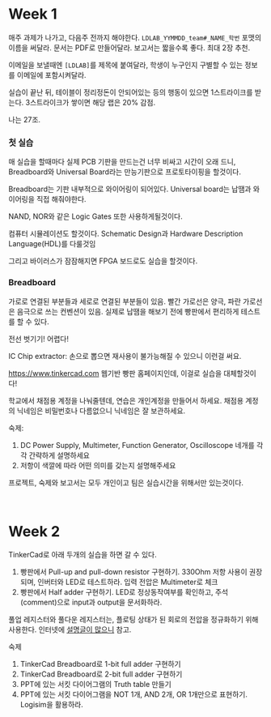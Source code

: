 Week 1
========
매주 과제가 나가고, 다음주 전까지 해야한다. `LDLAB_YYMMDD_team#_NAME_학번` 포맷의 이름을 써달라. 문서는 PDF로 만들어달라. 보고서는 짧을수록 좋다. 최대 2장 추천.

이메일을 보낼때엔 `[LDLAB]`를 제목에 붙여달라, 학생이 누구인지 구별할 수 있는 정보를 이메일에 포함시켜달라.

실습이 끝난 뒤, 테이블이 정리정돈이 안되어있는 등의 행동이 있으면 1스트라이크를 받는다. 3스트라이크가 쌓이면 해당 랩은 20% 감점.

나는 27조.

### 첫 실습
매 실습을 할때마다 실제 PCB 기판을 만드는건 너무 비싸고 시간이 오래 드니, Breadboard와 Universal Board라는 만능기판으로 프로토타이핑을 할것이다.

Breadboard는 기판 내부적으로 와이어링이 되어있다. Universal board는 납땜과 와이어링을 직접 해줘야한다.

NAND, NOR와 같은 Logic Gates 또한 사용하게될것이다.

컴퓨터 시뮬레이션도 할것이다. Schematic Design과 Hardware Description Language(HDL)를 다룰것임

그리고 바이러스가 잠잠해지면 FPGA 보드로도 실습을 할것이다.

### Breadboard
가로로 연결된 부분들과 세로로 연결된 부분들이 있음. 빨간 가로선은 양극, 파란 가로선은 음극으로 쓰는 컨벤션이 있음. 실제로 납땜을 해보기 전에 빵판에서 편리하게 테스트를 할 수 있다.

전선 벗기기! 어렵다!

IC Chip extractor: 손으로 뽑으면 재사용이 불가능해질 수 있으니 이런걸 써요.

https://www.tinkercad.com 웹기반 빵판 홈페이지인데, 이걸로 실습을 대체할것이다!

학교에서 채점용 계정을 나눠줄텐데, 연습은 개인계정을 만들어서 하세요. 채점용 계정의 닉네임은 비밀번호나 다름없으니 닉네임은 잘 보관하세요.

숙제:
1. DC Power Supply, Multimeter, Function Generator, Oscilloscope 네개를 각각 간략하게 설명하세요
2. 저항이 색깔에 따라 어떤 의미를 갖는지 설명해주세요

프로젝트, 숙제와 보고서는 모두 개인이고 팀은 실습시간을 위해서만 있는것이다.

&nbsp;

Week 2
========
TinkerCad로 아래 두개의 실습을 하면 갈 수 있다.

1.  빵판에서 Pull-up and pull-down resistor 구현하기. 330Ohm 저항 사용이 권장되며, 인버터와 LED로 테스트하라. 입력 전압은 Multimeter로 체크
2.  빵판에서 Half adder 구현하기. LED로 정상동작여부를 확인하고, 주석(comment)으로 input과 output을 문서화하라.

풀업 레지스터와 풀다운 레지스터는, 플로팅 상태가 된 회로의 전압을 정규화하기 위해 사용한다. 인터넷에 [설명글이 많으니](https://kocoafab.cc/tutorial/view/526) 참고.

숙제

1.  TinkerCad Breadboard로 1-bit full adder 구현하기
2.  TinkerCad Breadboard로 2-bit full adder 구현하기
3.  PPT에 있는 서킷 다이어그램의 Truth table 만들기
4.  PPT에 있는 서킷 다이어그램을 NOT 1개, AND 2개, OR 1개만으로 표현하기. Logisim을 활용하라.
